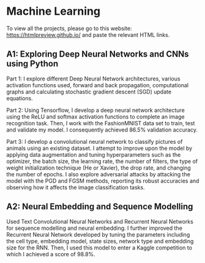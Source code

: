 # Machine Learning

To view all the projects, please go to this website: https://htmlpreview.github.io/ and paste the relevant HTML links.

## A1: Exploring Deep Neural Networks and CNNs using Python
Part 1: I explore different Deep Neural Network architectures, various activation functions used, forward and back propagation, computational graphs and calculating stochastic gradient descent (SGD) update equations.

Part 2: Using Tensorflow, I develop a deep neural network architecture using the ReLU and softmax activation functions to complete an image recognition task. Then, I work with the FashionMNIST data set to train, test and validate my model. I consequently achieved 86.5% validation accuracy.

Part 3: I develop a convolutional neural network to classify pictures of animals using an existing dataset. I attempt to improve upon the model by applying data augmentation and tuning hyperparameters such as the optimizer, the batch size, the learning rate, the number of filters, the type of weight initialization technique (He or Xavier), the drop rate, and changing the number of epochs. I also explore adversarial attacks by attacking the model with the PGD and FGSM methods, reporting its robust accuracies and observing how it affects the image classification tasks.

## A2: Neural Embedding and Sequence Modelling
Used Text Convolutional Neural Networks and Recurrent Neural Networks for sequence modelling and neural embedding. I further improved the Recurrent Neural Network developed by tuning the parameters including the cell type, embedding model, state sizes, network type and embedding size for the RNN. Then, I used this model to enter a Kaggle competition to which I achieved a score of 98.8%.
